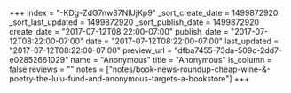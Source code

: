 +++
index = "-KDg-ZdG7nw37NlUjKp9"
_sort_create_date = 1499872920
_sort_last_updated = 1499872920
_sort_publish_date = 1499872920
create_date = "2017-07-12T08:22:00-07:00"
publish_date = "2017-07-12T08:22:00-07:00"
date = "2017-07-12T08:22:00-07:00"
last_updated = "2017-07-12T08:22:00-07:00"
preview_url = "dfba7455-73da-509c-2dd7-e02852661029"
name = "Anonymous"
title = "Anonymous"
is_column = false
reviews = ""
notes = ["notes/book-news-roundup-cheap-wine-&-poetry-the-lulu-fund-and-anonymous-targets-a-bookstore"]
+++

